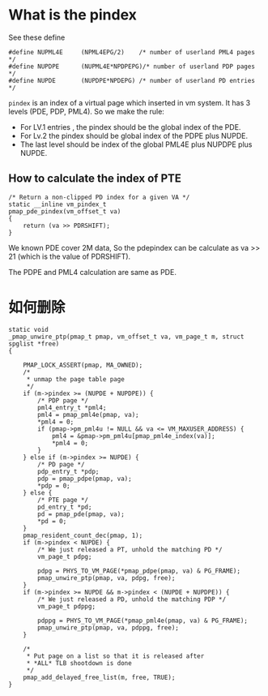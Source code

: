 # What is the pindex

See these define 
```
#define	NUPML4E		(NPML4EPG/2)	/* number of userland PML4 pages */
#define	NUPDPE		(NUPML4E*NPDPEPG)/* number of userland PDP pages */
#define	NUPDE		(NUPDPE*NPDEPG)	/* number of userland PD entries */
```

`pindex` is an index of a virtual page which inserted in vm system. It has 3 levels (PDE, PDP, PML4). So we make the rule: 
 - For LV.1 entries , the pindex should be the global index of the PDE.
 - For Lv.2 the pindex should be global index of the PDPE plus NUPDE. 
 - The last level should be index of the global PML4E plus NUPDPE plus NUPDE.

## How to calculate the index of PTE

```
/* Return a non-clipped PD index for a given VA */
static __inline vm_pindex_t
pmap_pde_pindex(vm_offset_t va)
{
	return (va >> PDRSHIFT);
}
```
We known PDE cover 2M data, So the pdepindex can be calculate as va >> 21 (which is the value of PDRSHIFT).

The PDPE and PML4 calculation are same as PDE.  

# 如何删除
```
static void
_pmap_unwire_ptp(pmap_t pmap, vm_offset_t va, vm_page_t m, struct spglist *free)
{

	PMAP_LOCK_ASSERT(pmap, MA_OWNED);
	/*
	 * unmap the page table page
	 */
	if (m->pindex >= (NUPDE + NUPDPE)) {
		/* PDP page */
		pml4_entry_t *pml4;
		pml4 = pmap_pml4e(pmap, va);
		*pml4 = 0;
		if (pmap->pm_pml4u != NULL && va <= VM_MAXUSER_ADDRESS) {
			pml4 = &pmap->pm_pml4u[pmap_pml4e_index(va)];
			*pml4 = 0;
		}
	} else if (m->pindex >= NUPDE) {
		/* PD page */
		pdp_entry_t *pdp;
		pdp = pmap_pdpe(pmap, va);
		*pdp = 0;
	} else {
		/* PTE page */
		pd_entry_t *pd;
		pd = pmap_pde(pmap, va);
		*pd = 0;
	}
	pmap_resident_count_dec(pmap, 1);
	if (m->pindex < NUPDE) {
		/* We just released a PT, unhold the matching PD */
		vm_page_t pdpg;

		pdpg = PHYS_TO_VM_PAGE(*pmap_pdpe(pmap, va) & PG_FRAME);
		pmap_unwire_ptp(pmap, va, pdpg, free);
	}
	if (m->pindex >= NUPDE && m->pindex < (NUPDE + NUPDPE)) {
		/* We just released a PD, unhold the matching PDP */
		vm_page_t pdppg;

		pdppg = PHYS_TO_VM_PAGE(*pmap_pml4e(pmap, va) & PG_FRAME);
		pmap_unwire_ptp(pmap, va, pdppg, free);
	}

	/* 
	 * Put page on a list so that it is released after
	 * *ALL* TLB shootdown is done
	 */
	pmap_add_delayed_free_list(m, free, TRUE);
}
```
